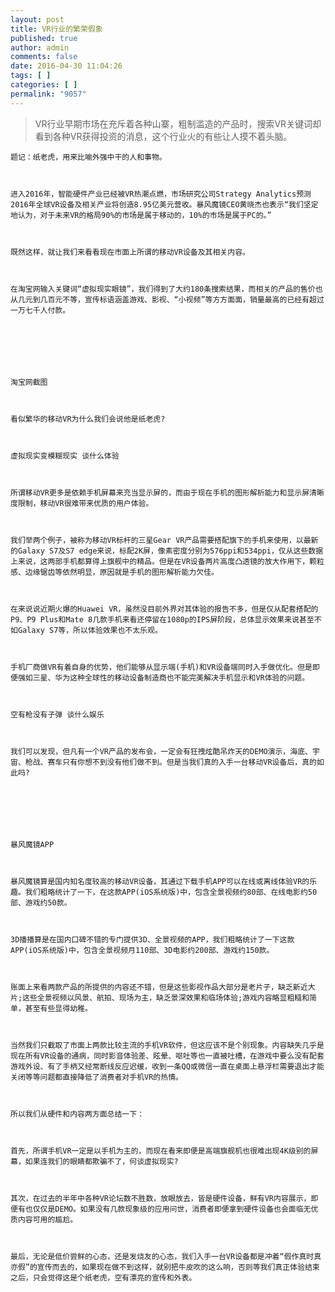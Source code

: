 ```yaml
---
layout: post
title: VR行业的繁荣假象
published: true
author: admin
comments: false
date: 2016-04-30 11:04:26
tags: [ ]
categories: [ ]
permalink: "9057"
---
```

> VR行业早期市场在充斥着各种山寨，粗制滥造的产品时，搜索VR关键词却看到各种VR获得投资的消息，这个行业火的有些让人摸不着头脑。


  
    题记：纸老虎，用来比喻外强中干的人和事物。
  
  
  
    进入2016年，智能硬件产业已经被VR热潮点燃，市场研究公司Strategy Analytics预测2016年全球VR设备及相关产业将创造8.95亿美元营收。暴风魔镜CEO黄晓杰也表示“我们坚定地认为，对于未来VR的格局90%的市场是属于移动的，10%的市场是属于PC的。”
  
  
  
    既然这样，就让我们来看看现在市面上所谓的移动VR设备及其相关内容。
  
  
  
    在淘宝网输入关键词“虚拟现实眼镜”，我们得到了大约180条搜索结果，而相关的产品的售价也从几元到几百元不等，宣传标语涵盖游戏、影视、“小视频”等方方面面，销量最高的已经有超过一万七千人付款。
  
  
  
    
  
  
  
    淘宝网截图
  
  
  
    看似繁华的移动VR为什么我们会说他是纸老虎?
  
  
  
    虚拟现实变模糊现实 谈什么体验
  
  
  
    所谓移动VR更多是依赖手机屏幕来充当显示屏的，而由于现在手机的图形解析能力和显示屏清晰度限制，移动VR很难带来优质的用户体验。
  
  
  
    我们举两个例子，被称为移动VR标杆的三星Gear VR产品需要搭配旗下的手机来使用，以最新的Galaxy S7及S7 edge来说，标配2K屏，像素密度分别为576ppi和534ppi，仅从这些数据上来说，这两部手机都算得上旗舰中的精品。但是在VR设备两片高度凸透镜的放大作用下，颗粒感、边缘锯齿等依然明显，原因就是手机的图形解析能力欠佳。
  
  
  
    在来说说近期火爆的Huawei VR，虽然没目前外界对其体验的报告不多，但是仅从配套搭配的P9、P9 Plus和Mate 8几款手机来看还停留在1080p的IPS屏阶段，总体显示效果来说甚至不如Galaxy S7等，所以体验效果也不太乐观。
  
  
  
    手机厂商做VR有着自身的优势，他们能够从显示端(手机)和VR设备端同时入手做优化。但是即便强如三星、华为这种全球性的移动设备制造商也不能完美解决手机显示和VR体验的问题。
  
  
  
    空有枪没有子弹 谈什么娱乐
  
  
  
    我们可以发现，但凡有一个VR产品的发布会，一定会有狂拽炫酷吊炸天的DEMO演示，海底、宇宙、枪战、赛车只有你想不到没有他们做不到。但是当我们真的入手一台移动VR设备后，真的如此吗?
  
  
  
    
  
  
  
    暴风魔镜APP
  
  
  
    暴风魔镜算是国内知名度较高的移动VR设备，其通过下载手机APP可以在线或离线体验VR的乐趣。我们粗略统计了一下，在这款APP(iOS系统版)中，包含全景视频约80部、在线电影约50部、游戏约50款。
  
  
  
    3D播播算是在国内口碑不错的专门提供3D、全景视频的APP，我们粗略统计了一下这款APP(iOS系统版)中，包含全景视频月110部、3D电影约200部、游戏约150款。
  
  
  
    账面上来看两款产品的所提供的内容还不错，但是这些影视作品大部分是老片子，缺乏新近大片;这些全景视频以风景、航拍、现场为主，缺乏景深效果和临场体验;游戏内容略显粗糙和简单，甚至有些显得幼稚。
  
  
  
    当然我们只截取了市面上两款比较主流的手机VR软件，但这应该不是个别现象。内容缺失几乎是现在所有VR设备的通病，同时影音体验差、眩晕、呕吐等也一直被吐槽，在游戏中要么没有配套游戏外设、有了手柄又经常断线反应迟缓，收到一条QQ或微信一直在桌面上悬浮栏需要退出才能关闭等等问题都直接降低了消费者对手机VR的热情。
  
  
  
    所以我们从硬件和内容两方面总结一下：
  
  
  
    首先，所谓手机VR一定是以手机为主的，而现在看来即便是高端旗舰机也很难出现4K级别的屏幕，如果连我们的眼睛都欺骗不了，何谈虚拟现实?
  
  
  
    其次，在过去的半年中各种VR论坛数不胜数，放眼放去，皆是硬件设备，鲜有VR内容展示，即便有也仅仅是DEMO。如果没有几款现象级的应用问世，消费者即便拿到硬件设备也会面临无优质内容可用的尴尬。
  
  
  
    最后，无论是低价尝鲜的心态，还是发烧友的心态，我们入手一台VR设备都是冲着“假作真时真亦假”的宣传而去的，如果现在做不到这样，就别把牛皮吹的这么响，否则等我们真正体验结束之后，只会觉得这是个纸老虎，空有漂亮的宣传和外表。
  
